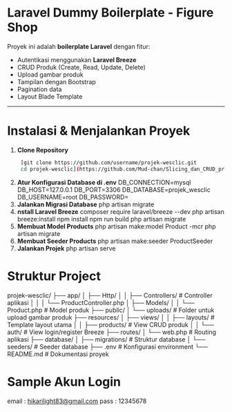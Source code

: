 # Laravel Dummy Boilerplate - Figure Shop

Proyek ini adalah **boilerplate Laravel** dengan fitur:
- Autentikasi menggunakan **Laravel Breeze**
- CRUD Produk (Create, Read, Update, Delete)
- Upload gambar produk
- Tampilan dengan Bootstrap
- Pagination data
- Layout Blade Template

---
# Instalasi & Menjalankan Proyek
1. **Clone Repository**
   ```bash
    [git clone https://github.com/username/projek-wesclic.git
    cd projek-wesclic](https://github.com/Mud-chan/Slicing_dan_CRUD_project_dummy-.git)
2. **Atur Konfigurasi Database di .env**
    DB_CONNECTION=mysql
    DB_HOST=127.0.0.1
    DB_PORT=3306
    DB_DATABASE=projek_wesclic
    DB_USERNAME=root
    DB_PASSWORD=
3. **Jalankan Migrasi Database**
    php artisan migrate
4. **nstall Laravel Breeze**
    composer require laravel/breeze --dev
    php artisan breeze:install
    npm install
    npm run build
    php artisan migrate
5. **Membuat Model Products**
    php artisan make:model Product -mcr
    php artisan migrate
6. **Membuat Seeder Products**
    php artisan make:seeder ProductSeeder
7. **Jalankan Projek**
    php artisan serve

   
# Struktur Project
projek-wesclic/
├── app/
│   ├── Http/
│   │   ├── Controllers/      # Controller aplikasi
│   │   │   └── ProductController.php
│   ├── Models/
│   │   └── Product.php       # Model produk
├── public/
│   └── uploads/              # Folder untuk upload gambar produk
├── resources/
│   ├── views/
│   │   ├── layouts/          # Template layout utama
│   │   ├── products/         # View CRUD produk
│   │   └── auth/             # View login/register Breeze
├── routes/
│   └── web.php               # Routing aplikasi
├── database/
│   ├── migrations/           # Struktur database
│   └── seeders/              # Seeder database
├── .env                      # Konfigurasi environment
└── README.md                 # Dokumentasi proyek


# Sample Akun Login
email : hikarilight83@gmail.com
pass  : 12345678

